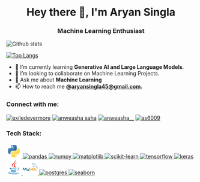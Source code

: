 <h1 align="center">Hey there 👋, I'm Aryan Singla</h1>
<h3 align="center">Machine Learning Enthusiast</h3>

![Github stats](https://github-readme-stats.vercel.app/api?username=aryansingla45&theme=dark&show_icons=true)

[![Top Langs](https://github-readme-stats.vercel.app/api/top-langs/?username=aryansingla45&layout=compact&text_color=daf7dc&bg_color=151515)](https://github.com/rajatbansal01/github-readme-stats)


- 🌱 I’m currently learning **Generative AI and Large Language Models**.
- 💞️ I’m looking to collaborate on Machine Learning Projects.
- 💬 Ask me about **Machine Learning**
- 📫 How to reach me **@aryansingla45@gmail.com.**

### Connect with me:
<p align="left">
<a href="" target="blank"><img align="center" src="https://raw.githubusercontent.com/rahuldkjain/github-profile-readme-generator/master/src/images/icons/Social/twitter.svg" alt="exiledevermore" height="30" width="40" /></a>
<a href="http://linkedin.com/in/aryan-singla-a29920216" target="blank"><img align="center" src="https://raw.githubusercontent.com/rahuldkjain/github-profile-readme-generator/master/src/images/icons/Social/linked-in-alt.svg" alt="anweasha saha" height="30" width="40" /></a>
<a href="https://instagram.com/aryan_singla_2201" target="blank"><img align="center" src="https://raw.githubusercontent.com/rahuldkjain/github-profile-readme-generator/master/src/images/icons/Social/instagram.svg" alt="anweasha__" height="30" width="40" /></a>
<a href="https://leetcode.com/u/aryansingla45/" target="blank"><img align="center" src="https://raw.githubusercontent.com/rahuldkjain/github-profile-readme-generator/master/src/images/icons/Social/leet-code.svg" alt="as6009" height="30" width="40" /></a>
</p>

<h3 align = "left">Tech Stack:</h3>
<p align="left">
  <a href="https://www.python.org" target="_blank"> 
    <img src="https://raw.githubusercontent.com/devicons/devicon/master/icons/python/python-original.svg" alt="python" width="40" height="40"/>
  </a>
  <a href="https://pandas.pydata.org/" target="_blank"> 
    <img src="https://upload.wikimedia.org/wikipedia/commons/e/ed/Pandas_logo.svg" alt="pandas" width="40" height="40"/>
  </a>
  <a href="https://numpy.org/" target="_blank"> 
    <img src="https://upload.wikimedia.org/wikipedia/commons/1/1a/NumPy_logo.svg" alt="numpy" width="40" height="40"/>
  </a>
  <a href="https://matplotlib.org/" target="_blank"> 
    <img src="https://upload.wikimedia.org/wikipedia/commons/0/01/Created_with_Matplotlib-logo.svg" alt="matplotlib" width="40" height="40"/>
  </a>
  <a href="https://scikit-learn.org/" target="_blank"> 
    <img src="https://upload.wikimedia.org/wikipedia/commons/0/05/Scikit_learn_logo_small.svg" alt="scikit-learn" width="40" height="40"/>
  </a>
  <a href="https://www.tensorflow.org/" target="_blank"> 
    <img src="https://www.vectorlogo.zone/logos/tensorflow/tensorflow-icon.svg" alt="tensorflow" width="40" height="40"/>
  </a>
  <a href="https://keras.io/" target="_blank"> 
    <img src="https://upload.wikimedia.org/wikipedia/commons/a/ae/Keras_logo.svg" alt="keras" width="40" height="40"/>
  </a>
  <a href="https://www.java.com" target="_blank"> 
    <img src="https://raw.githubusercontent.com/devicons/devicon/master/icons/java/java-original.svg" alt="java" width="40" height="40"/>
  </a>
  <a href="https://www.mysql.com/" target="_blank"> 
    <img src="https://raw.githubusercontent.com/devicons/devicon/master/icons/mysql/mysql-original-wordmark.svg" alt="mysql" width="40" height="40"/>
  </a>
  <a href="https://www.postgresql.org/" target="_blank"> 
    <img src="https://upload.wikimedia.org/wikipedia/commons/2/29/Postgresql_elephant.svg" alt="postgres" width="40" height="40"/>
  </a>
<!--   <a href="https://www.nltk.org/" target="_blank"> 
     <img src="" alt="spacy" width="40" height="40"/>
  </a>
  <a href="https://spacy.io/" target="_blank"> 
    <img src="" alt="spacy" width="40" height="40"/>
  </a> -->
<!--   <a href="https://products.office.com/en-us/excel" target="_blank"> 
    <img src="https://upload.wikimedia.org/wikipedia/commons/7/7d/Microsoft_Office_Excel_%282018%E2%80%93present%29.svg" alt="excel" width="40" height="40"/>
  </a>
  <a href="https://powerbi.microsoft.com/" target="_blank"> 
    <img src="https://upload.wikimedia.org/wikipedia/commons/c/cf/PoweBI_Logo.svg" alt="powerbi" width="40" height="40"/>
  </a> -->
  <a href="https://seaborn.pydata.org/" target="_blank"> 
    <img src="https://seaborn.pydata.org/_images/logo-wide-lightbg.svg" alt="seaborn" width="200" height="40"/>
  </a>
</p>




<!---
Aryan12334/Aryan12334 is a ✨ special ✨ repository because its `README.md` (this file) appears on your GitHub profile.
You can click the Preview link to take a look at your changes.
--->
